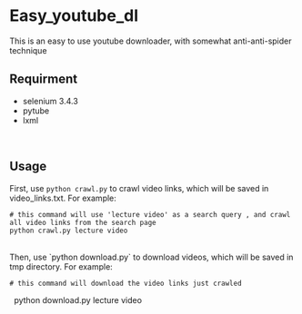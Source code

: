 # Easy_youtube_dl
This is an easy to use youtube downloader, with somewhat anti-anti-spider technique
<br>

## Requirment
* selenium 3.4.3
* pytube
* lxml
<br>

## Usage
First, use `python crawl.py` to crawl video links, which will be saved in video_links.txt. For example:

    # this command will use 'lecture video' as a search query , and crawl all video links from the search page
    python crawl.py lecture video
<br>
Then, use `python download.py` to download videos, which will be saved in tmp directory. For example:

    # this command will download the video links just crawled
    python download.py lecture video
